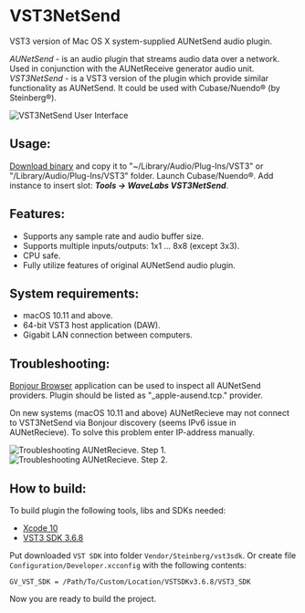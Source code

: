 VST3NetSend
===========

VST3 version of Mac OS X system-supplied AUNetSend audio plugin.

*AUNetSend* - is an audio plugin that streams audio data over a network. Used in conjunction with the AUNetReceive generator audio unit.
*VST3NetSend* - is a VST3 version of the plugin which provide similar functionality as AUNetSend. It could be used with Cubase/Nuendo® (by Steinberg®).


![VST3NetSend User Interface](https://raw.githubusercontent.com/vgorloff/VST3NetSend/master/Media/VST3NetSend.png)

Usage:
-----

[Download binary](https://github.com/vgorloff/VST3NetSend/releases/latest) and copy it to "~/Library/Audio/Plug-Ins/VST3" or "/Library/Audio/Plug-Ins/VST3" folder.
Launch Cubase/Nuendo®. Add instance to insert slot: ***Tools -> WaveLabs VST3NetSend***.

Features:
--------

* Supports any sample rate and audio buffer size.
* Supports multiple inputs/outputs: 1x1 ... 8x8 (except 3x3).
* CPU safe.
* Fully utilize features of original AUNetSend audio plugin.

System requirements:
-------------------

* macOS 10.11 and above.
* 64-bit VST3 host application (DAW).
* Gigabit LAN connection between computers.

Troubleshooting:
---------------

[Bonjour Browser](http://www.tildesoft.com) application can be used to inspect all AUNetSend providers.
Plugin should be listed as "_apple-ausend.tcp." provider.

On new systems (macOS 10.11 and above) AUNetRecieve may not connect to VST3NetSend via Bonjour discovery (seems IPv6 issue in AUNetRecieve).
To solve this problem enter IP-address manually.

![Troubleshooting AUNetRecieve. Step 1.](https://raw.githubusercontent.com/vgorloff/VST3NetSend/master/Media/Troubleshooting_AUNetRecieve_01.png)
![Troubleshooting AUNetRecieve. Step 2.](https://raw.githubusercontent.com/vgorloff/VST3NetSend/master/Media/Troubleshooting_AUNetRecieve_02.png)

How to build:
------------

To build plugin the following tools, libs and SDKs needed:

* [Xcode 10](https://developer.apple.com/xcode/)
* [VST3 SDK 3.6.8](http://www.steinberg.net/en/company/developer.html)

Put downloaded `VST SDK` into folder `Vendor/Steinberg/vst3sdk`. Or create file `Configuration/Developer.xcconfig` with the following contents:

    GV_VST_SDK = /Path/To/Custom/Location/VSTSDKv3.6.8/VST3_SDK

Now you are ready to build the project.

